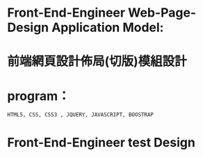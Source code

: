# Front-End-Engineer Web-Page-Design Application Model:
# 前端網頁設計佈局(切版)模組設計

# program：
	HTML5, CSS, CSS3 , JQUERY, JAVASCRIPT, BOOSTRAP

# Front-End-Engineer test Design

